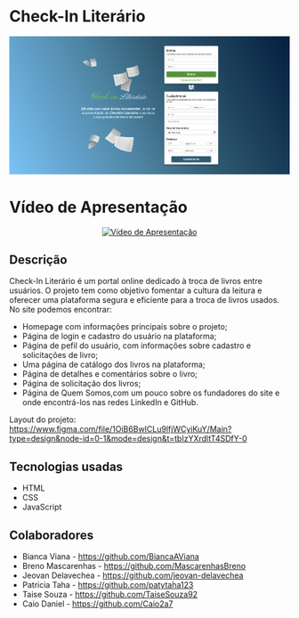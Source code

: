 # Check-In Literário

 <img src="./design/imgs/image-7.png" width="1200"/>

# Vídeo de Apresentação

<div style="display: flex; justify-content: center;">
  <a href="https://youtu.be/-HAkIxei8OM?si=DAUO8tVIQLYtNrrB">
    <img src="https://i.ytimg.com/an_webp/-HAkIxei8OM/mqdefault_6s.webp?du=3000&sqp=CL-ki6wG&rs=AOn4CLDLm-8ez92_6ze9aq48iVcrMzDB0w" alt="Vídeo de Apresentação" style="max-width: 100%;">
  </a>
</div>

## Descrição

Check-In Literário é um portal online dedicado à troca de livros entre usuários. O projeto tem como objetivo fomentar a cultura da leitura e oferecer uma plataforma segura e eficiente para a troca de livros usados. No site podemos encontrar: 
- Homepage com informações principais sobre o projeto;
- Página de login e cadastro do usuário na plataforma;
- Página de pefil do usuário, com informações sobre cadastro e solicitações de livro;
- Uma página de catálogo dos livros na plataforma;
- Página de detalhes e comentários sobre o livro;
- Página de solicitação dos livros;
- Página de Quem Somos,com um pouco sobre os fundadores do site e onde encontrá-los nas redes LinkedIn e GitHub.

Layout do projeto: 
<br>
https://www.figma.com/file/1OiB6BwICLu9lfjWCyiKuY/Main?type=design&node-id=0-1&mode=design&t=tbIzYXrdltT4SDfY-0

## Tecnologias usadas
- HTML
- CSS
- JavaScript 

## Colaboradores
- Bianca Viana - https://github.com/BiancaAViana
- Breno Mascarenhas - https://github.com/MascarenhasBreno
- Jeovan Delavechea - https://github.com/jeovan-delavechea
- Patricia Taha - https://github.com/patytaha123
- Taise Souza - https://github.com/TaiseSouza92
- Caio Daniel - https://github.com/Caio2a7
